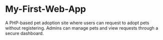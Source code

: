 # My-First-Web-App
A PHP-based pet adoption site where users can request to adopt pets without registering. Admins can manage pets and view requests through a secure dashboard.

